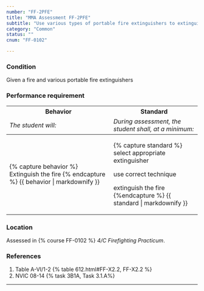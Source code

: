 ```yaml
---
number: "FF-2PFE"
title: "MMA Assessment FF-2PFE"
subtitle: "Use various types of portable fire extinguishers to extinguish smaller fires."
category: "Common"
status: ""
cnum: "FF-0102"

---
```

### Condition

Given a fire and various portable fire extinguishers

### Performance requirement 

<table width='100%' class='Guidelines'>
 <thead>
 <tr>
     <th class='thirty'>Behavior</th>
     <th class='seventy'>Standard</th>
 </tr>
 <tr>
     <td><em>The student will:</em></td>
     <td><em>During assessment, the student shall, at a minimum:</em></td>
 </tr>
 </thead>
 <tbody>
 

<tr><td>

{% capture behavior %}
Extinguish the fire
{% endcapture %}
{{ behavior | markdownify }}

</td><td>

{% capture standard %}
select appropriate extinguisher

use correct technique

extinguish the fire
{%endcapture %}
{{ standard | markdownify }}

</td></tr>



 </tbody>
 </table>

### Location

Assessed in  {% course  FF-0102 %}  *4/C Firefighting Practicum*.

### References

1.  Table A-VI/1-2 {% table 612.html#FF-X2.2, FF-X2.2 %}
1.  NVIC 08-14 {% task 3B1A, Task 3.1.A%}

***

